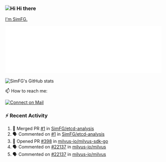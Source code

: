 ### <img src='https://qpluspicture.oss-cn-beijing.aliyuncs.com/6LjjQA/Hi.gif' alt='Hi' width="24"/> Hi there

[I'm SimFG.](https://simfg.github.io/)

![Metrics 👋](/metrics.plugin.followup.user.svg)

![SimFG's GitHub stats](https://github-readme-stats.vercel.app/api?username=SimFG&show_icons=true&theme=radical&count_private=true)

📫 How to reach me:

[![Connect on Mail](https://img.shields.io/badge/Ask%20me-anything-1abc9c.svg)](mailto:1142838399@qq.com)

### :zap: Recent Activity

<!--START_SECTION:activity-->
1. 🎉 Merged PR [#1](https://github.com/SimFG/etcd-analysis/pull/1) in [SimFG/etcd-analysis](https://github.com/SimFG/etcd-analysis)
2. 🗣 Commented on [#1](https://github.com/SimFG/etcd-analysis/issues/1) in [SimFG/etcd-analysis](https://github.com/SimFG/etcd-analysis)
3. 💪 Opened PR [#398](https://github.com/milvus-io/milvus-sdk-go/pull/398) in [milvus-io/milvus-sdk-go](https://github.com/milvus-io/milvus-sdk-go)
4. 🗣 Commented on [#22137](https://github.com/milvus-io/milvus/issues/22137) in [milvus-io/milvus](https://github.com/milvus-io/milvus)
5. 🗣 Commented on [#22137](https://github.com/milvus-io/milvus/issues/22137) in [milvus-io/milvus](https://github.com/milvus-io/milvus)
<!--END_SECTION:activity-->

